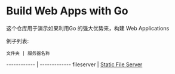 # Build Web Apps with Go

这个仓库用于演示如果利用Go 的强大优势来，构建 Web Applications

例子列表:

    文件夹 | 服务器名称
------------ | -------------
 fileserver | [Static File Server](./fileserver/main.go)
